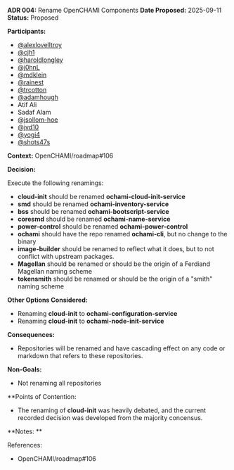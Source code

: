 **ADR 004:** Rename OpenCHAMI Components 
**Date Proposed:** 2025-09-11
**Status:** Proposed

**Participants:**

- [@alexlovelltroy](https://github.com/alexlovelltroy)  
- [@cjh1](https://github.com/cjh1)  
- [@haroldlongley](https://github.com/haroldlongley)  
- [@j0hnL](https://github.com/j0hnL)  
- [@mdklein](https://github.com/mdklein)  
- [@rainest](https://github.com/rainest)  
- [@trcotton](https://github.com/trcotton)
- [@adamhough](https://github.com/adamhough)
- Atif Ali
- Sadaf Alam
- [@jsollom-hoe](https://github.com/jsollom-hpe)
- [@jvd10](https://github.com/jvd10)
- [@yogi4](https://github.com/yogi4)
- [@shots47s](htts://github.com/shots47s)

**Context:** 
OpenCHAMI/roadmap#106

**Decision:**

Execute the following renamings:

- **cloud-init** should be renamed **ochami-cloud-init-service**
- **smd** should be renamed **ochami-inventory-service**
- **bss** should be renamed **ochami-bootscript-service**
- **coresmd** should be renamed **ochami-name-service**
- **power-control** should be renamed **ochami-power-control**
- **ochami** should have the repo renamed **ochami-cli**, but no change to the binary
- **image-builder** should be renamed to reflect what it does, but to not conflict with upstream packages.
- **Magellan** should be renamed or should be the origin of a Ferdiand Magellan naming scheme
- **tokensmith** should be renamed or should be the origin of a "smith" naming scheme

**Other Options Considered:**

- Renaming **cloud-init** to **ochami-configuration-service**
- Renaming **cloud-init** to **ochami-node-init-service**
  

**Consequences:**

- Repositories will be renamed and have cascading effect on any code or markdown that refers to these repositories.

**Non-Goals:**

- Not renaming all repositories

**Points of Contention:

- The renaming of **cloud-init** was heavily debated, and the current recorded decision was developed from the majority concensus.

**Notes: **

References:

- OpenCHAMI/roadmap#106
